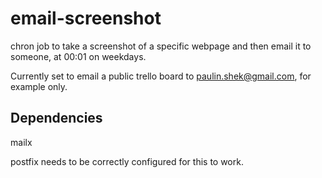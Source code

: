 # email-screenshot
chron job to take a screenshot of a specific webpage and then email it to someone, at 00:01 on weekdays.

Currently set to email a public trello board to paulin.shek@gmail.com, for example only.

## Dependencies
mailx 

postfix needs to be correctly configured for this to work.
